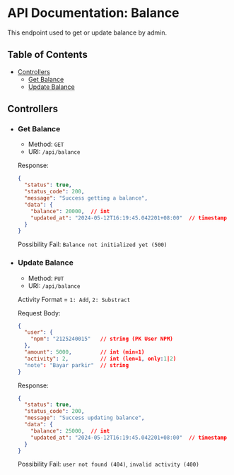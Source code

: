 # API Documentation: Balance

This endpoint used to get or update balance by admin.

## Table of Contents

- [Controllers](#controllers)
  - [Get Balance](#get-balance)
  - [Update Balance](#update-balance)

## Controllers

- ### Get Balance
  - Method: `GET`
  - URI: `/api/balance`

  Response:
  ```json
  {
    "status": true,
    "status_code": 200,
    "message": "Success getting a balance",
    "data": {
      "balance": 20000,  // int
      "updated_at": "2024-05-12T16:19:45.042201+08:00"  // timestamp
    }
  }
  ```

  Possibility Fail: `Balance not initialized yet (500)`

- ### Update Balance
  - Method: `PUT`
  - URI: `/api/balance`

  Activity Format = `1: Add`, `2: Substract`

  Request Body:
  ```json
  {
    "user": {
      "npm": "2125240015"   // string (PK User NPM)
    },
    "amount": 5000,         // int (min=1)
    "activity": 2,          // int (len=1, only:1|2)
    "note": "Bayar parkir"  // string
  }
  ```

  Response:
  ```json
  {
    "status": true,
    "status_code": 200,
    "message": "Success updating balance",
    "data": {
      "balance": 25000,  // int
      "updated_at": "2024-05-12T16:19:45.042201+08:00"  // timestamp
    }
  }
  ```

  Possibility Fail: `user not found (404)`, `invalid activity (400)`

